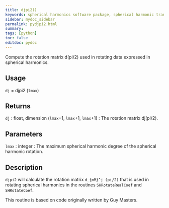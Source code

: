 ```yaml
---
title: djpi2()
keywords: spherical harmonics software package, spherical harmonic transform, legendre functions, multitaper spectral analysis, fortran, Python, gravity, magnetic field
sidebar: mydoc_sidebar
permalink: pydjpi2.html
summary:
tags: [python]
toc: false
editdoc: pydoc
---
```


Compute the rotation matrix d(pi/2) used in rotating data expressed in spherical harmonics.

## Usage

`dj` = djpi2 (`lmax`)

## Returns

`dj` : float, dimension (`lmax`+1, `lmax`+1, `lmax`+1)
:   The rotation matrix dj(pi/2).

## Parameters

`lmax` : integer
:   The maximum spherical harmonic degree of the spherical harmonic rotation.

## Description

`djpi2` will calculate the rotation matrix `d_{mM}^j (pi/2)` that is used in rotating spherical harmonics in the routines `SHRotateRealCoef` and `SHRotateCoef`.

This routine is based on code originally written by Guy Masters.
